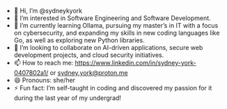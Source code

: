 - 👋 Hi, I’m @sydneykyork
- 👀 I’m interested in Software Engineering and Software Development. 
- 🌱 I’m currently learning Ollama, pursuing my master’s in IT with a focus on cybersecurity, and expanding my skills in new coding languages like Go, as well as exploring new Python libraries.
- 💞️ I’m looking to collaborate on AI-driven applications, secure web development projects, and cloud security initiatives.
- 📫 How to reach me: https://www.linkedin.com/in/sydney-york-0407802a1/ or sydney.york@proton.me
- 😄 Pronouns: she/her
- ⚡ Fun fact: I’m self-taught in coding and discovered my passion for it during the last year of my undergrad!

<!---
sydneykyork/sydneykyork is a ✨ special ✨ repository because its `README.md` (this file) appears on your GitHub profile.
You can click the Preview link to take a look at your changes.
--->
